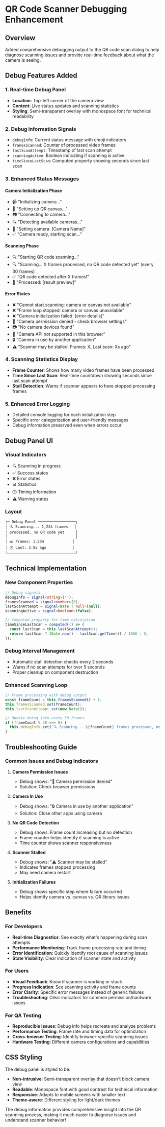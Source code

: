 # QR Code Scanner Debugging Enhancement

## Overview

Added comprehensive debugging output to the QR code scan dialog to help diagnose scanning issues and provide real-time feedback about what the camera is seeing.

## Debug Features Added

### 1. Real-time Debug Panel
- **Location**: Top-left corner of the camera view
- **Content**: Live status updates and scanning statistics
- **Styling**: Semi-transparent overlay with monospace font for technical readability

### 2. Debug Information Signals
- `debugInfo`: Current status message with emoji indicators
- `framesScanned`: Counter of processed video frames
- `lastScanAttempt`: Timestamp of last scan attempt
- `scanningActive`: Boolean indicating if scanning is active
- `timeSinceLastScan`: Computed property showing seconds since last scan

### 3. Enhanced Status Messages

#### Camera Initialization Phase
- 📹 "Initializing camera..."
- 🎨 "Setting up QR canvas..."
- 📷 "Connecting to camera..."
- 🔍 "Detecting available cameras..."
- 📱 "Setting camera: [Camera Name]"
- ✅ "Camera ready, starting scan..."

#### Scanning Phase
- 🔍 "Starting QR code scanning..."
- 🔍 "Scanning... X frames processed, no QR code detected yet" (every 30 frames)
- ✅ "QR code detected after X frames!"
- 🔄 "Processed: [result preview]"

#### Error States
- ❌ "Cannot start scanning: camera or canvas not available"
- ❌ "Frame loop stopped: camera or canvas unavailable"
- ❌ "Camera initialization failed: [error details]"
- 🚫 "Camera permission denied - check browser settings"
- 📷 "No camera devices found"
- 🚫 "Camera API not supported in this browser"
- 🔒 "Camera in use by another application"
- ⚠️ "Scanner may be stalled. Frames: X, Last scan: Xs ago"

### 4. Scanning Statistics Display
- **Frame Counter**: Shows how many video frames have been processed
- **Time Since Last Scan**: Real-time countdown showing seconds since last scan attempt
- **Stall Detection**: Warns if scanner appears to have stopped processing frames

### 5. Enhanced Error Logging
- Detailed console logging for each initialization step
- Specific error categorization and user-friendly messages
- Debug information preserved even when errors occur

## Debug Panel UI

### Visual Indicators
- 🔍 Scanning in progress
- ✅ Success states
- ❌ Error states
- 📊 Statistics
- 🕒 Timing information
- ⚠️ Warning states

### Layout
```
┌─ Debug Panel ─────────────────┐
│ 🔍 Scanning... 1,234 frames   │
│ processed, no QR code yet     │
│                               │
│ 📊 Frames: 1,234             │
│ 🕒 Last: 2.5s ago            │
└───────────────────────────────┘
```

## Technical Implementation

### New Component Properties
```typescript
// Debug signals
debugInfo = signal<string>('');
framesScanned = signal<number>(0);
lastScanAttempt = signal<Date | null>(null);
scanningActive = signal<boolean>(false);

// Computed property for time calculation
timeSinceLastScan = computed(() => {
  const lastScan = this.lastScanAttempt();
  return lastScan ? (Date.now() - lastScan.getTime()) / 1000 : 0;
});
```

### Debug Interval Management
- Automatic stall detection checks every 2 seconds
- Warns if no scan attempts for over 5 seconds
- Proper cleanup on component destruction

### Enhanced Scanning Loop
```typescript
// Frame processing with debug output
const frameCount = this.framesScanned() + 1;
this.framesScanned.set(frameCount);
this.lastScanAttempt.set(new Date());

// Update debug info every 30 frames
if (frameCount % 30 === 0) {
  this.debugInfo.set(`🔍 Scanning... ${frameCount} frames processed, no QR code detected yet`);
}
```

## Troubleshooting Guide

### Common Issues and Debug Indicators

1. **Camera Permission Issues**
   - Debug shows: "🚫 Camera permission denied"
   - Solution: Check browser permissions

2. **Camera In Use**
   - Debug shows: "🔒 Camera in use by another application"
   - Solution: Close other apps using camera

3. **No QR Code Detection**
   - Debug shows: Frame count increasing but no detection
   - Frame counter helps identify if scanning is active
   - Time counter shows scanner responsiveness

4. **Scanner Stalled**
   - Debug shows: "⚠️ Scanner may be stalled"
   - Indicates frames stopped processing
   - May need camera restart

5. **Initialization Failures**
   - Debug shows specific step where failure occurred
   - Helps identify camera vs. canvas vs. QR library issues

## Benefits

### For Developers
- **Real-time Diagnostics**: See exactly what's happening during scan attempts
- **Performance Monitoring**: Track frame processing rate and timing
- **Error Identification**: Quickly identify root cause of scanning issues
- **State Visibility**: Clear indication of scanner state and activity

### For Users
- **Visual Feedback**: Know if scanner is working or stuck
- **Progress Indication**: See scanning activity and frame counts
- **Error Clarity**: Specific error messages instead of generic failures
- **Troubleshooting**: Clear indicators for common permission/hardware issues

### For QA Testing
- **Reproducible Issues**: Debug info helps recreate and analyze problems
- **Performance Testing**: Frame rate and timing data for optimization
- **Cross-browser Testing**: Identify browser-specific scanning issues
- **Hardware Testing**: Different camera configurations and capabilities

## CSS Styling

The debug panel is styled to be:
- **Non-intrusive**: Semi-transparent overlay that doesn't block camera view
- **Readable**: Monospace font with good contrast for technical information
- **Responsive**: Adapts to mobile screens with smaller text
- **Theme-aware**: Different styling for light/dark themes

The debug information provides comprehensive insight into the QR scanning process, making it much easier to diagnose issues and understand scanner behavior!